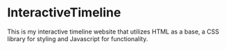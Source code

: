 # InteractiveTimeline

This is my interactive timeline website that utilizes HTML as a base, a CSS library for styling and Javascript for functionality.
